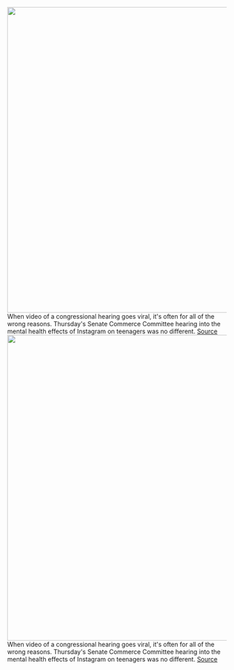 <img src='https://cdn.vox-cdn.com/thumbor/EgpPIZ1D9_YXr3hHJpZJxgD4BlE=/0x0:2040x1360/1200x800/filters:focal(857x517:1183x843)/cdn.vox-cdn.com/uploads/chorus_image/image/69937401/acastro_180406_1777_facebook_Congress_0001.0.jpg' width='700px' /><br/>
When video of a congressional hearing goes viral, it's often for all of the wrong reasons. Thursday's Senate Commerce Committee hearing into the mental health effects of Instagram on teenagers was no different.
<a href='https://www.theverge.com/2021/10/1/22704308/finsta-instagram-facebook-privacy-kids-safety-richard-blumenthal-blackburn'> Source <a/><img src='https://cdn.vox-cdn.com/thumbor/EgpPIZ1D9_YXr3hHJpZJxgD4BlE=/0x0:2040x1360/1200x800/filters:focal(857x517:1183x843)/cdn.vox-cdn.com/uploads/chorus_image/image/69937401/acastro_180406_1777_facebook_Congress_0001.0.jpg' width='700px' /><br/>
When video of a congressional hearing goes viral, it's often for all of the wrong reasons. Thursday's Senate Commerce Committee hearing into the mental health effects of Instagram on teenagers was no different.
<a href='https://www.theverge.com/2021/10/1/22704308/finsta-instagram-facebook-privacy-kids-safety-richard-blumenthal-blackburn'> Source <a/>